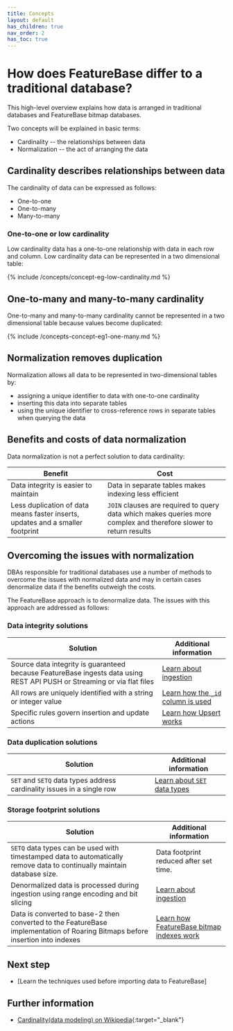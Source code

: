 ```yaml
---
title: Concepts
layout: default
has_children: true
nav_order: 2
has_toc: true
---
```

# How does FeatureBase differ to a traditional database?

This high-level overview explains how data is arranged in traditional databases and FeatureBase bitmap databases.

Two concepts will be explained in basic terms:
* Cardinality -- the relationships between data
* Normalization -- the act of arranging the data

## Cardinality describes relationships between data

The cardinality of data can be expressed as follows:

* One-to-one
* One-to-many
* Many-to-many

### One-to-one or low cardinality

Low cardinality data has a one-to-one relationship with data in each row and column. Low cardinality data can be represented in a two dimensional table:

{% include /concepts/concept-eg-low-cardinality.md %}

## One-to-many and many-to-many cardinality

One-to-many and many-to-many cardinality cannot be represented in a two dimensional table because values become duplicated:

{% include /concepts-concept-eg1-one-many.md %}

## Normalization removes duplication

Normalization allows all data to be represented in two-dimensional tables by:

* assigning a unique identifier to data with one-to-one cardinality
* inserting this data into separate tables
* using the unique identifier to cross-reference rows in separate tables when querying the data

## Benefits and costs of data normalization

Data normalization is not a perfect solution to data cardinality:

| Benefit | Cost |
|---|---|
| Data integrity is easier to maintain | Data in separate tables makes indexing less efficient |
| Less duplication of data means faster inserts, updates and a smaller footprint | `JOIN` clauses are required to query data which makes queries more complex and therefore slower to return results |

## Overcoming the issues with normalization

DBAs responsible for traditional databases use a number of methods to overcome the issues with normalized data and may in certain cases denormalize data if the benefits outweigh the costs.

The FeatureBase approach is to denormalize data. The issues with this approach are addressed as follows:

### Data integrity solutions

| Solution | Additional information |
|---|---|
| Source data integrity is guaranteed because FeatureBase ingests data using REST API PUSH or Streaming or via flat files | [Learn about ingestion](/docs/concepts/concept-ingestion) |
| All rows are uniquely identified with a string or integer value | [Learn how the `_id` column is used](/docs/concepts/concept-table-id) |
| Specific rules govern insertion and update actions | [Learn how Upsert works](/docs/concepts/concept-upsert) |

### Data duplication solutions

| Solution | Additional information |
|---|---|
| `SET` and `SETQ` data types address cardinality issues in a single row | [Learn about `SET` data types](/docs/concepts/concept-datatype-set) |

### Storage footprint solutions

| Solution | Additional information |
|---|---|
| `SETQ` data types can be used with timestamped data to automatically remove data to continually maintain database size. | Data footprint reduced after set time. | [Learn about SETQ data types](/docs/concepts/concept-setq) |
| Denormalized data is processed during ingestion using range encoding and bit slicing | [Learn about ingestion](/docs/concepts/concept-ingestion) |
| Data is converted to base-2 then converted to the FeatureBase implementation of Roaring Bitmaps before insertion into indexes | [Learn how FeatureBase bitmap indexes work](/docs/concepts/concept-bitmap-index) |

## Next step

* [Learn the techniques used before importing data to FeatureBase]

## Further information

* [Cardinality(data modeling) on Wikipedia](https://en.wikipedia.org/wiki/Cardinality_(data_modeling)){:target="_blank"}
